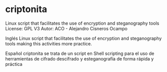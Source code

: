 # criptonita
Linux script that facilitates the use of encryption and steganography tools 
License: GPL V3
Autor: ACO - Alejandro Cisneros Ocampo

Inglés
Linux script that facilitates the use of encryption and steganography tools making this activities more practice.

Español
criptonita se trata de un script en Shell scripting para el uso de herramientas de cifrado descifrado y esteganografía
de forma rápida y práctica
